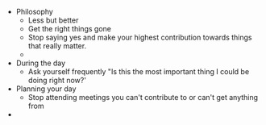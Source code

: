 - Philosophy
	- Less but better
	- Get the right things gone
	- Stop saying yes and make your highest contribution towards things that really matter.
	-
- During the day
	- Ask yourself frequently "Is this the most important thing I could be doing right now?'
- Planning your day
	- Stop attending meetings you can't contribute to or can't get anything from
-